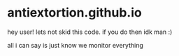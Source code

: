 # antiextortion.github.io


hey user! lets not skid this code. if you do then idk man :) 

all i can say is just know we monitor everything
